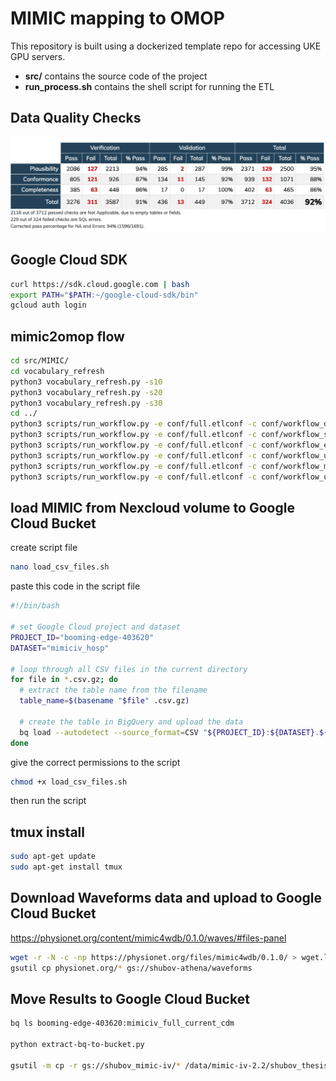 # MIMIC mapping to OMOP
This repository is built using a dockerized template repo for accessing UKE GPU servers. 

- **src/** contains the source code of the project
- **run_process.sh** contains the shell script for running the ETL

## Data Quality Checks
![Alt text](dqd.png)

## Google Cloud SDK
```bash
curl https://sdk.cloud.google.com | bash
export PATH="$PATH:~/google-cloud-sdk/bin"
gcloud auth login
```

## mimic2omop flow
```bash
cd src/MIMIC/
cd vocabulary_refresh
python3 vocabulary_refresh.py -s10
python3 vocabulary_refresh.py -s20
python3 vocabulary_refresh.py -s30
cd ../
python3 scripts/run_workflow.py -e conf/full.etlconf -c conf/workflow_ddl.conf
python3 scripts/run_workflow.py -e conf/full.etlconf -c conf/workflow_staging.conf
python3 scripts/run_workflow.py -e conf/full.etlconf -c conf/workflow_etl.conf
python3 scripts/run_workflow.py -e conf/full.etlconf -c conf/workflow_ut.conf
python3 scripts/run_workflow.py -e conf/full.etlconf -c conf/workflow_metrics.conf
python3 scripts/run_workflow.py -e conf/full.etlconf -c conf/workflow_unload.conf
```
## load MIMIC from Nexcloud volume to Google Cloud Bucket
create script file
```bash
nano load_csv_files.sh
```
paste this code in the script file
```bash
#!/bin/bash

# set Google Cloud project and dataset
PROJECT_ID="booming-edge-403620"
DATASET="mimiciv_hosp"

# loop through all CSV files in the current directory
for file in *.csv.gz; do
  # extract the table name from the filename
  table_name=$(basename "$file" .csv.gz)

  # create the table in BigQuery and upload the data
  bq load --autodetect --source_format=CSV "${PROJECT_ID}:${DATASET}.${table_name}" "$file"
done
```
give the correct permissions to the script 
```bash
chmod +x load_csv_files.sh
```
then run the script
## tmux install
```bash
sudo apt-get update
sudo apt-get install tmux
```
## Download Waveforms data and upload to Google Cloud Bucket
https://physionet.org/content/mimic4wdb/0.1.0/waves/#files-panel

```bash
wget -r -N -c -np https://physionet.org/files/mimic4wdb/0.1.0/ > wget.log 2>&1 &
gsutil cp physionet.org/* gs://shubov-athena/waveforms
```


## Move Results to Google Cloud Bucket
```bash
bq ls booming-edge-403620:mimiciv_full_current_cdm

python extract-bq-to-bucket.py

gsutil -m cp -r gs://shubov_mimic-iv/* /data/mimic-iv-2.2/shubov_thesis/OMOP
```

